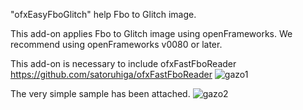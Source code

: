 "ofxEasyFboGlitch" help Fbo to Glitch image.

This add-on applies Fbo to Glitch image using openFrameworks.
We recommend using openFrameworks v0080 or later.

This add-on is necessary to include ofxFastFboReader
<https://github.com/satoruhiga/ofxFastFboReader>
![gazo1](https://raw.githubusercontent.com/saebashi/ofxEasyFboGlitch/master/sc.png "gazo1")



The very simple sample has been attached.
![gazo2](https://raw.githubusercontent.com/saebashi/ofxEasyFboGlitch/master/b.gif "gazo2")
